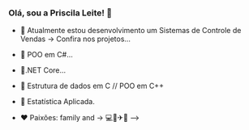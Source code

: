 ### Olá, sou a Priscila Leite! 🖖



- 🔭 Atualmente estou desenvolvimento um Sistemas de Controle de Vendas -> Confira nos projetos... 
- 🌱 POO em C#...
- 🌱.NET Core...
- 🌱 Estrutura de dados em C // POO em C++
- 🌱 Estatística Aplicada.

- ❤ Paixões: family and -> 💻📸✈🌊 
-->
